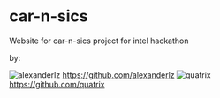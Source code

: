 # car-n-sics

Website for car-n-sics project for intel hackathon

by:

![alexanderlz](https://avatars1.githubusercontent.com/u/1499009?s=100)
https://github.com/alexanderlz
![quatrix](https://avatars3.githubusercontent.com/u/50775?s=100)
https://github.com/quatrix
